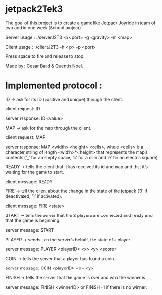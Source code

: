 # jetpack2Tek3

The goal of this project is to create a game like Jetpack Joyride in team of two and in one week (School project)

Server usage : ./serverJ2T3 -p \<port> -g \<gravity> -m \<map>

Client usage : ./clientJ2T3 -h \<ip> -p \<port>

Press space to fire and release to stop.

Made by : Cesar Baud & Quentin Noel.

# Implemented protocol :

ID -> ask for its ID (positive and unique) through the client.

client request: ID

server response: ID \<value>

MAP -> ask for the map through the client.

client request: MAP

server response: MAP \<width> \<height> \<cells>, where \<cells> is a character string of length \<width>*\<height> that
represents the map’s contents (’\_’ for an empty space, ’c’ for a coin and ’e’ for an electric square)

READY -> tells the client that it has received its id and map and that it’s waiting for the game to start.

client message: READY

FIRE -> tell the client about the change in the state of the jetpack (’0’ if deactivated, ’1’ if activated).

client message: FIRE \<state>

START -> tells the server that the 2 players are connected and ready and that the game is beginning.

server message: START

PLAYER -> sends , on the server’s behalf, the state of a player.

server message: PLAYER \<playerID> \<x> \<y> \<score>

COIN -> tells the server that a player has found a coin.

server message: COIN \<playerID> \<x> \<y>

FINISH -> tells the server that the game is over and who the winner is.

server message: FINISH \<winnerID> or FINISH -1 if there is no winner.

